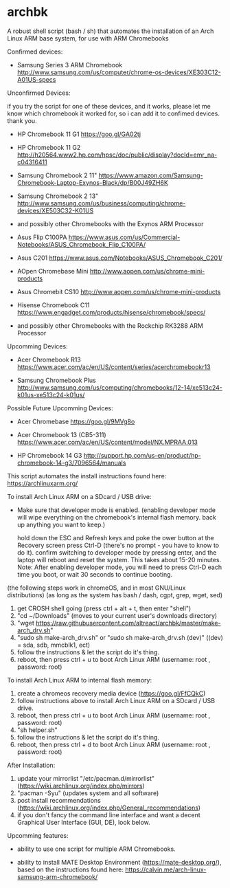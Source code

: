 # archbk

A robust shell script (bash / sh) that automates the installation of an Arch Linux ARM base system, for use with ARM Chromebooks

Confirmed devices:
    
   * Samsung Series 3 ARM Chromebook http://www.samsung.com/us/computer/chrome-os-devices/XE303C12-A01US-specs
    
Unconfirmed Devices:

   if you try the script for one of these devices, and it works, please let me know which chromebook it worked for, so i can add it to confimed devices. thank you.

   * HP Chromebook 11 G1 https://goo.gl/GA02tj

   * HP Chromebook 11 G2 http://h20564.www2.hp.com/hpsc/doc/public/display?docId=emr_na-c04316411

   * Samsung Chromebook 2 11" https://www.amazon.com/Samsung-Chromebook-Laptop-Exynos-Black/dp/B00J49ZH6K

   * Samsung Chromebook 2 13" http://www.samsung.com/us/business/computing/chrome-devices/XE503C32-K01US

   * and possibly other Chromebooks with the Exynos ARM Processor



   * Asus Flip C100PA https://www.asus.com/us/Commercial-Notebooks/ASUS_Chromebook_Flip_C100PA/

   * Asus C201 https://www.asus.com/Notebooks/ASUS_Chromebook_C201/

   * AOpen Chromebase Mini http://www.aopen.com/us/chrome-mini-products

   * Asus Chromebit CS10 http://www.aopen.com/us/chrome-mini-products

   * Hisense Chromebook C11 https://www.engadget.com/products/hisense/chromebook/specs/

   * and possibly other Chromebooks with the Rockchip RK3288 ARM Processor



Upcomming Devices:

   * Acer Chromebook R13 https://www.acer.com/ac/en/US/content/series/acerchromebookr13
   
   * Samsung Chromebook Plus http://www.samsung.com/us/computing/chromebooks/12-14/xe513c24-k01us-xe513c24-k01us/
   
   
   
Possible Future Upcomming Devices:
   
   * Acer Chromebase https://goo.gl/9MVg8o
   
   * Acer Chromebook 13 (CB5-311) https://www.acer.com/ac/en/US/content/model/NX.MPRAA.013
   
   * HP Chromebook 14 G3 http://support.hp.com/us-en/product/hp-chromebook-14-g3/7096564/manuals
   
   

This script automates the install instructions found here: https://archlinuxarm.org/
   
To install Arch Linux ARM on a SDcard / USB drive:

   * Make sure that developer mode is enabled.
   (enabling developer mode will wipe everything on the chromebook's internal flash memory. back up anything you want to keep.)

     hold down the ESC and Refresh keys and poke the ower button
     at the Recovery screen press Ctrl-D (there's no prompt - you have to know to do it).
     confirm switching to developer mode by pressing enter, and the laptop will reboot and reset the system. This takes about 15-20 minutes.
     Note: After enabling developer mode, you will need to press Ctrl-D each time you boot, or wait 30 seconds to continue booting.


   (the following steps work in chromeOS, and in most GNU/Linux distributions)
   (as long as the system has bash / dash, cgpt, grep, wget, sed) 

   1) get CROSH shell going (press ctrl + alt + t, then enter "shell")
   2) "cd ~/Downloads" (moves to your current user's downloads directory)
   3) "wget https://raw.githubusercontent.com/altreact/archbk/master/make-arch_drv.sh"
   4) "sudo sh make-arch_drv.sh"  or "sudo sh make-arch_drv.sh (dev)" ((dev) = sda, sdb, mmcblk1, ect)
   5) follow the instructions & let the script do it's thing.
   6) reboot, then press ctrl + u to boot Arch Linux ARM (username: root , password: root)
  
To install Arch Linux ARM to internal flash memory:

   1) create a chromeos recovery media device (https://goo.gl/FfCQkC)
   2) follow instructions above to install Arch Linux ARM on a SDcard / USB drive.
   3) reboot, then press ctrl + u to boot Arch Linux ARM (username: root , password: root)
   4) "sh helper.sh"
   5) follow the instructions & let the script do it's thing.
   6) reboot, then press ctrl + d to boot Arch Linux ARM (username: root , password: root)
   
After Installation:

   1) update your mirrorlist "/etc/pacman.d/mirrorlist" (https://wiki.archlinux.org/index.php/mirrors)
   2) "pacman -Syu" (updates system and all software)
   3) post install recommendations (https://wiki.archlinux.org/index.php/General_recommendations)
   4) if you don't fancy the command line interface and want a decent Graphical User Interface (GUI, DE), look below.

Upcomming features:
 
 * ability to use one script for multiple ARM Chromebooks.
     
 * ability to install MATE Desktop Environment (https://mate-desktop.org/), based on the instructions found here: https://calvin.me/arch-linux-samsung-arm-chromebook/
